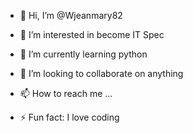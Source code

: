 - 👋 Hi, I’m @Wjeanmary82
- 👀 I’m interested in become IT Spec
- 🌱 I’m currently learning python
- 💞️ I’m looking to collaborate on anything 
- 📫 How to reach me ...
  
- ⚡ Fun fact: I love coding

<!---
Wjeanmary82/Wjeanmary82 is a ✨ special ✨ repository because its `README.md` (this file) appears on your GitHub profile.
You can click the Preview link to take a look at your changes.
--->
